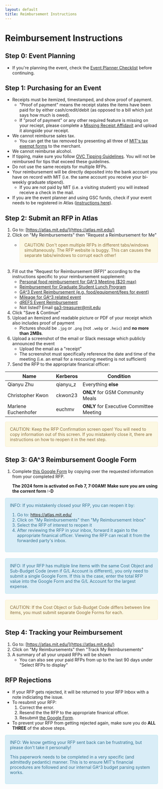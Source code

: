 ```yaml
---
layout: default
title: Reimbursement Instructions
---
```


# Reimbursement Instructions

## Step 0: Event Planning
* If you're planning the event, check the [Event Planner Checklist](./event-planner-checklist) before continuing.


## Step 1: Purchasing for an Event
* Receipts must be itemized, timestamped, and show proof of payment.
    * "Proof of payment" means the receipt states the items have been paid for by either cash/credit/debit (as opposed to a bill which just says how much is owed).
    * If "proof of payment" or any other required feature is missing on your reciept, please complete a [Missing Receipt Affidavit](https://web.mit.edu/lns/services/Missing_Receipt_Affidavit_0.pdf) and upload it alongside your receipt. 
* We cannot reimburse sales tax.
    * You can get the tax removed by presenting all three of [MIT's tax exempt forms](https://vpf.mit.edu/mits-state-sales-tax-exemptions) to the merchant.
* We cannot reimburse alcohol.
* If tipping, make sure you follow [OVC Tipping Guidelines](https://drive.google.com/file/d/1cbeyoK0fzLqHrLwqSlt6x83UE1Ga2ncS/view?usp=sharing). You will not be reimbursed for tips that exceed these guidelines.
* Do not use the same receipts for multiple RFPs.
* Your reimbursement will be directly deposited into the bank account you have on record with MIT (i.e. the same account you receive your bi-weekly graduate stipend).
    * If you are not paid by MIT (i.e. a visiting student) you will instead receive a check in the mail.
* If you are the event planner and using GSC funds, check if your event needs to be registered in Atlas ([instructions here](./register-event)).


## Step 2: Submit an RFP in Atlas
1. Go to: [https://atlas.mit.edu/](https://atlas.mit.edu/)
2. Click on "My Reimbursements" then "Request a Reimbursement for Me"
    * <div style="padding: 15px; border: 1px solid transparent; border-color: transparent; margin-bottom: 20px; border-radius: 4px; color: #8a6d3b;; background-color: #fcf8e3; border-color: #faebcc;">CAUTION: Don't open multiple RFPs in different tabs/windows simultaneously. The RFP website is buggy. This can causes the separate tabs/windows to corrupt each other!</div>
3. Fill out the "Request for Reimbursement (RFP)" according to the instructions specific to your reimbursement supplement:
    * [Personal food reimbursement for GA^3 Meeting ($20 max)](./ga3-meeting-food)
    * [Reimbursement for Graduate Student Lunch Program](./gsm-program)
    * [GA^3 Event Reimbursement (e.g. food/equipment/fees for event)](./ga3-event)
    * [Mileage for GA^3 related event](./ga3-mileage)
    * [dREFS Event Reimbursement](./dREFS)
    * Not listed? Email [ga3-treasurer@mit.edu](mailto:ga3-treasurer@mit.edu)
4. Click "Save & Continue"
5. Upload an itemized and readable picture or PDF of your receipt which also includes proof of payment
    * Pictures should be `.jpg` or `.png` (not `.webp` or `.heic`) and **no more than 2MBs**.
6. Upload a screenshot of the email or Slack message which publicly announced the event
    * Upload the email as a "receipt"
    * The screenshot must specifically reference the date and time of the meeting (i.e. an email for a reoccuring meeting is not sufficient)
7. Send the RFP to the appropriate finanical officer:

| Name | Kerberos | Condition |
| ---- | -------- | --------- |
| Qianyu Zhu | qianyu_z | Everything **else** |
| Christopher Kwon | ckwon23 | **ONLY** for GSM Community Meals |
| Marlene Euchenhofer | euchmv | **ONLY** for Executive Committee Meeting |

<div style="padding: 15px; border: 1px solid transparent; border-color: transparent; margin-bottom: 20px; border-radius: 4px; color: #8a6d3b;; background-color: #fcf8e3; border-color: #faebcc;">
CAUTION: Keep the RFP Confirmation screen open! You will need to copy information out of this screen. If you mistakenly close it, there are instructions on how to reopen it in the next step.
</div>

## Step 3: GA^3 Reimbursement Google Form
1. Complete [this Google Form](https://forms.gle/URog4LprTQhmz1r38) by copying over the requested information from your completed RFP.
   
   **The 2024 form is activated on Feb 7, 7:00AM! Make sure you are using the corrent form :-D**

<div style="padding: 15px; border: 1px solid transparent; border-color: transparent; margin-bottom: 20px; border-radius: 4px; color: #31708f; background-color: #d9edf7; border-color: #bce8f1;">
INFO: If you mistakenly closed your RFP, you can reopen it by:
<ol>
<li>Go to: <a href="https://atlas.mit.edu/">https://atlas.mit.edu/</a></li>
<li>Click on "My Reimbursements" then "My Reimbursement Inbox"</li>
<li>Select the RFP of interest to reopen it</li>
<li>After reviewing the RFP in your inbox, forward it again to the appropriate finanical officer. Viewing the RFP can recall it from the forwarded party's inbox.</li>
</ol>
</div>

<div style="padding: 15px; border: 1px solid transparent; border-color: transparent; margin-bottom: 20px; border-radius: 4px; color: #31708f; background-color: #d9edf7; border-color: #bce8f1;">
INFO: If your RFP has multiple line items with the same Cost Object and Sub-Budget Code (even if G/L Account is different), you only need to submit a single Google Form. If this is the case, enter the total RFP value into the Google Form and the G/L Account for the largest expense. 
</div>

<div style="padding: 15px; border: 1px solid transparent; border-color: transparent; margin-bottom: 20px; border-radius: 4px; color: #8a6d3b;; background-color: #fcf8e3; border-color: #faebcc;">
CAUTION: If the Cost Object or Sub-Budget Code differs between line items, you must submit separate Google Forms for each.
</div>

## Step 4: Tracking your Reimbursement
1. Go to: [https://atlas.mit.edu/](https://atlas.mit.edu/)
2. Click on "My Reimbursements" then "Track My Reimbursements"
3. A summary of all your unpaid RFPs will be shown
    * You can also see your paid RFPs from up to the last 90 days under "Select RFPs to display"

## RFP Rejections

* If your RFP gets rejected, it will be returned to your RFP Inbox with a note indiciating the issue.
* To resubmit your RFP:
    1. Correct the error.
    2. Resend the the RFP to the appropriate finanical officer.
    3. Resubmit [the Google Form](https://forms.gle/tJP59fac8bpru6XHA).
* To prevent your RFP from getting rejected again, make sure you do **ALL THREE** of the above steps.

<div style="padding: 15px; border: 1px solid transparent; border-color: transparent; margin-bottom: 20px; border-radius: 4px; color: #31708f; background-color: #d9edf7; border-color: #bce8f1;">
INFO: We know getting your RFP sent back can be frustrating, but please don't take it personally!

This paperwork needs to be completed in a very specific (and admittedly pedantic) manner. This is to ensure MIT's financial procedures are followed and our internal GA^3 budget parsing system works.
</div>

